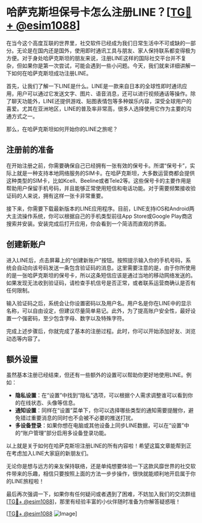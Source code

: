 # 哈萨克斯坦保号卡怎么注册LINE？[[TG💪+ @esim1088](https://t.me/s/esim1088)]

在当今这个高度互联的世界里，社交软件已经成为我们日常生活中不可或缺的一部分。无论是在国内还是国外，使用即时通讯工具与朋友、家人保持联系都变得极为方便。对于身处哈萨克斯坦的朋友来说，注册LINE这样的国际社交平台并不复杂，但如果你是第一次尝试，可能会遇到一些小问题。今天，我们就来详细讲解一下如何在哈萨克斯坦成功注册LINE。

首先，让我们了解一下LINE是什么。LINE是一款来自日本的全球性即时通讯应用，用户可以通过它发送文字、图片、语音消息，还可以进行视频通话等操作。除了聊天功能外，LINE还提供游戏、贴图表情包等多种娱乐内容，深受全球用户的喜爱。尤其在亚洲地区，LINE的普及率非常高，很多人选择使用它作为主要的沟通方式之一。

那么，在哈萨克斯坦如何开始你的LINE之旅呢？

## 注册前的准备

在开始注册之前，你需要确保自己已经拥有一张有效的保号卡。所谓“保号卡”，实际上就是一种支持本地网络服务的SIM卡。在哈萨克斯坦，大多数运营商都会提供这种类型的SIM卡，比如Kcell、Beeline或者Tele2等。这些保号卡的主要作用是帮助用户保留手机号码，并且能够正常使用短信和电话功能。对于需要频繁接收验证码的人来说，拥有这样一张卡非常重要。

接下来，你需要下载最新版本的LINE应用程序。目前，LINE支持iOS和Android两大主流操作系统，你可以根据自己的手机类型前往App Store或Google Play商店搜索并安装。安装完成后打开应用，你会看到一个简洁而直观的界面。

## 创建新账户

进入LINE后，点击屏幕上的“创建新账户”按钮。按照提示输入你的手机号码，系统会自动向该号码发送一条包含验证码的消息。这里需要注意的是，由于你所使用的是一张哈萨克斯坦的保号卡，所以这条短信应该是通过当地的移动网络发送的。如果发现无法收到验证码，请检查手机信号是否正常，或者联系运营商确认是否有任何限制。

输入验证码之后，系统会让你设置密码以及用户名。用户名是你在LINE中的显示名称，可以自由设定，但建议尽量简单易记。此外，为了提高账户安全性，最好设置一个强密码，至少包含字母、数字以及特殊字符。

完成上述步骤后，你就完成了基本的注册过程。此时，你可以开始添加好友、浏览动态等内容了。

## 额外设置

虽然基本注册已经结束，但还有一些额外的设置可以帮助你更好地使用LINE。例如：

- **隐私设置**：在“设置”中找到“隐私”选项，可以根据个人需求调整谁可以看到你的在线状态、头像等信息。
- **通知设置**：同样在“设置”菜单下，你可以选择哪些类型的通知需要提醒你，避免错过重要消息的同时也不会被不必要的推送打扰。
- **多设备登录**：如果你想在电脑或其他设备上同步LINE数据，可以在“设置”中的“账户管理”部分启用多设备登录功能。

以上就是关于如何在哈萨克斯坦注册LINE的所有内容啦！希望这篇文章能帮到正在考虑加入LINE大家庭的新朋友们。

无论你是想与远方的亲友保持联络，还是单纯想要体验一下这款风靡世界的社交软件带来的乐趣，相信只要按照上面的方法一步步操作，很快就能顺利地开启属于你的LINE旅程啦！

最后再次强调一下，如果你有任何疑问或者遇到了困难，不妨加入我们的交流群组[[TG💪+ @esim1088](https://t.me/s/esim1088)]，那里有经验丰富的小伙伴随时准备为你解答疑惑哦！

[[TG💪+ @esim1088](https://t.me/s/esim1088) ![Image](https://i.postimg.cc/4NQfJmqS/Snipaste-2025-05-13-00-14-12.png)]